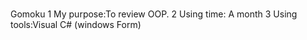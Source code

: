 # 
Gomoku
1
	My purpose:To review OOP.
2
	Using time: A month
3
	Using tools:Visual C# (windows Form)
